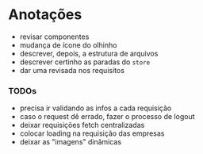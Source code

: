 # Anotações

- revisar componentes
- mudança de ícone do olhinho
- descrever, depois, a estrutura de arquivos
- descrever certinho as paradas do `store`
- dar uma revisada nos requisitos

### TODOs
- precisa ir validando as infos a cada requisição
- caso o request dê errado, fazer o processo de logout
- deixar requisições fetch centralizadas
- colocar loading na requisição das empresas
- deixar as "imagens" dinâmicas